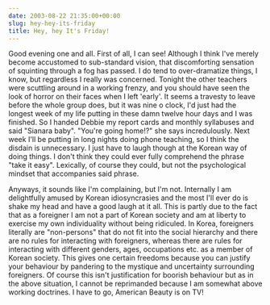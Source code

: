 ```yaml
---
date: 2003-08-22 21:35:00+00:00
slug: hey-hey-its-friday
title: Hey, hey It's Friday!
---
```


Good evening one and all. First of all, I can see! Although I think I've merely become accustomed to sub-standard vision, that discomforting sensation of squinting through a fog has passed. I do tend to over-dramatize things, I know, but regardless I really was concerned. Tonight the other teachers were scuttling around in a working frenzy, and you should have seen the look of horror on their faces when I left 'early'. It seems a travesty to leave before the whole group does, but it was nine o clock, I'd just had the longest week of my life putting in these damn twelve hour days and I was finished. So I handed Debbie my report cards and monthly syllabuses and said "Sianara baby". "You're going home!?" she says incredulously. Next week I'll be putting in long nights doing phone teaching, so I think the disdain is unnecessary. I just have to laugh though at the Korean way of doing things. I don't think they could ever fully comprehend the phrase "take it easy". Lexically, of course they could, but not the psychological mindset that accompanies said phrase. 

Anyways, it sounds like I'm complaining, but I'm not. Internally I am delightfully amused by Korean idiosyncrasies and the most I'll ever do is shake my head and have a good laugh at it all. This is partly due to the fact that as a foreigner I am not a part of Korean society and am at liberty to exercise my own individuality without being ridiculed. In Korea, foreigners literally are "non-persons" that do not fit into the social hierarchy and there are no rules for interacting with foreigners, whereas there are rules for interacting with different genders, ages, occupations etc. as a member of Korean society. This gives one certain freedoms because you can justify your behaviour by pandering to the mystique and uncertainty surrounding foreigners. Of course this isn't justification for boorish behaviour but as in the above situation, I cannot be reprimanded because I am somewhat above working doctrines. I have to go, American Beauty is on TV!

